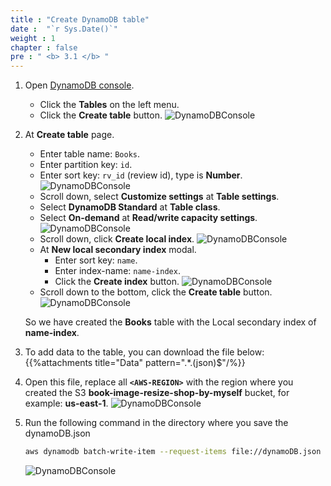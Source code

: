 ```yaml
---
title : "Create DynamoDB table"
date :  "`r Sys.Date()`" 
weight : 1
chapter : false
pre : " <b> 3.1 </b> "
---
```


1. Open [DynamoDB console](https://us-east-1.console.aws.amazon.com/dynamodbv2/home?region=us-east-1#dashboard).
    - Click the **Tables** on the left menu.
    - Click the **Create table** button.
      ![DynamoDBConsole](/images/temp/1/15.png?width=90pc)

2. At **Create table** page.
    - Enter table name: ``Books``.
    - Enter partition key: `id`.
    - Enter sort key: `rv_id` (review id), type is **Number**.
      ![DynamoDBConsole](/images/temp/1/16.png?width=90pc)
    - Scroll down, select **Customize settings** at **Table settings**.
    - Select **DynamoDB Standard** at **Table class**.
    - Select **On-demand** at **Read/write capacity settings**.
      ![DynamoDBConsole](/images/temp/1/17.png?width=90pc)
    - Scroll down, click **Create local index**.
      ![DynamoDBConsole](/images/temp/1/18.png?width=90pc)
    - At **New local secondary index** modal.
      - Enter sort key: `name`.
      - Enter index-name: `name-index`.
      - Click the **Create index** button.
        ![DynamoDBConsole](/images/temp/1/19.png?width=90pc)
    - Scroll down to the bottom, click the **Create table** button.
      ![DynamoDBConsole](/images/temp/1/20.png?width=90pc)

    So we have created the **Books** table with the Local secondary index of **name-index**.

3. To add data to the table, you can download the file below:
{{%attachments title="Data" pattern=".*\.(json)$"/%}}

4. Open this file, replace all **`<AWS-REGION>`** with the region where you created the S3 **book-image-resize-shop-by-myself** bucket, for example: **us-east-1**.
![DynamoDBConsole](/images/temp/1/21.png?width=90pc)

5. Run the following command in the directory where you save the dynamoDB.json

    ```bash
    aws dynamodb batch-write-item --request-items file://dynamoDB.json
    ```

    ![DynamoDBConsole](/images/temp/1/22.png?width=90pc)

